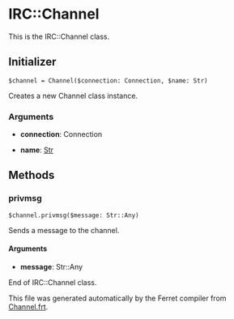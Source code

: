 # IRC::Channel

This is the IRC::Channel class.




## Initializer

```
$channel = Channel($connection: Connection, $name: Str)
```

Creates a new Channel class instance.


### Arguments

* __connection__: Connection  

* __name__: [Str](/std/doc/String.md)  

## Methods

### privmsg

```
$channel.privmsg($message: Str::Any)
```

Sends a message to the channel.


#### Arguments

* __message__: Str::Any  







End of IRC::Channel class.

This file was generated automatically by the Ferret compiler from
[Channel.frt](../Channel.frt).